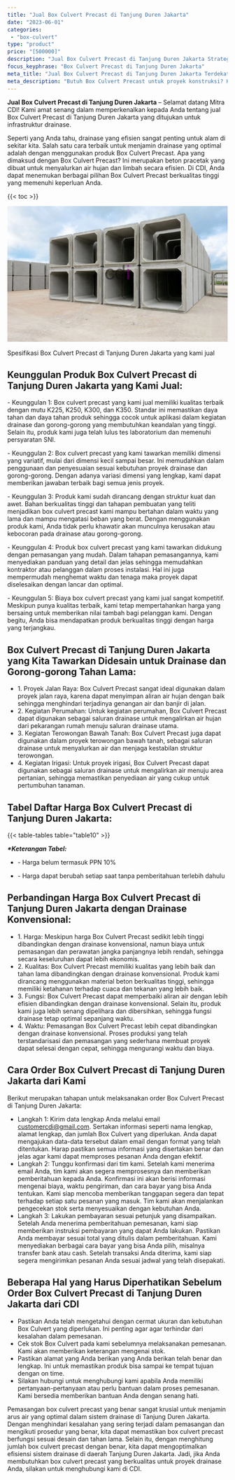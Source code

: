 ```yaml
---
title: "Jual Box Culvert Precast di Tanjung Duren Jakarta"
date: "2023-06-01"
categories:
 - "box-culvert"
type: "product"
price: "[500000]"
description: "Jual Box Culvert Precast di Tanjung Duren Jakarta Strategis. Box Culvert Precast ini merupakan pilihan prima dalam proyek pembangunan sebagai saluran drainase yang handal dan unggul. Konsultasikan kebutuhan Anda sekarang."
focus_keyphrase: "Box Culvert Precast di Tanjung Duren Jakarta"
meta_title: "Jual Box Culvert Precast di Tanjung Duren Jakarta Terdekat - CDI"
meta_description: "Butuh Box Culvert Precast untuk proyek konstruksi? Kami adalah solusi tepat dengan solusi terbaik. Segera hubungi kami."
---
```


**Jual Box Culvert Precast di Tanjung Duren Jakarta** – Selamat datang Mitra CDI! Kami amat senang dalam memperkenalkan kepada Anda tentang jual Box Culvert Precast di Tanjung Duren Jakarta yang ditujukan untuk infrastruktur drainase.

Seperti yang Anda tahu, drainase yang efisien sangat penting untuk alam di sekitar kita. Salah satu cara terbaik untuk menjamin drainase yang optimal adalah dengan menggunakan produk Box Culvert Precast. Apa yang dimaksud dengan Box Culvert Precast? Ini merupakan beton pracetak yang dibuat untuk menyalurkan air hujan dan limbah secara efisien. Di CDI, Anda dapat menemukan berbagai pilihan Box Culvert Precast berkualitas tinggi yang memenuhi keperluan Anda.

{{< toc >}}

![Jual Box Culvert Precast di Tanjung Duren Jakarta](/images/box-culvert/box-culvert-03.jpg)

Spesifikasi Box Culvert Precast di Tanjung Duren Jakarta yang kami jual 

## Keunggulan Produk Box Culvert Precast di Tanjung Duren Jakarta yang Kami Jual:

\- Keunggulan 1: Box culvert precast yang kami jual memiliki kualitas terbaik dengan mutu K225, K250, K300, dan K350. Standar ini memastikan daya tahan dan daya tahan produk sehingga cocok untuk aplikasi dalam kegiatan drainase dan gorong-gorong yang membutuhkan keandalan yang tinggi. Selain itu, produk kami juga telah lulus tes laboratorium dan memenuhi persyaratan SNI.

\- Keunggulan 2: Box culvert precast yang kami tawarkan memiliki dimensi yang variatif, mulai dari dimensi kecil sampai besar. Ini memudahkan dalam penggunaan dan penyesuaian sesuai kebutuhan proyek drainase dan gorong-gorong. Dengan adanya variasi dimensi yang lengkap, kami dapat memberikan jawaban terbaik bagi semua jenis proyek.

\- Keunggulan 3: Produk kami sudah dirancang dengan struktur kuat dan awet. Bahan berkualitas tinggi dan tahapan pembuatan yang teliti menjadikan box culvert precast kami mampu bertahan dalam waktu yang lama dan mampu mengatasi beban yang berat. Dengan menggunakan produk kami, Anda tidak perlu khawatir akan munculnya kerusakan atau kebocoran pada drainase atau gorong-gorong.

\- Keunggulan 4: Produk box culvert precast yang kami tawarkan didukung dengan pemasangan yang mudah. Dalam tahapan pemasangannya, kami menyediakan panduan yang detail dan jelas sehingga memudahkan kontraktor atau pelanggan dalam proses instalasi. Hal ini juga mempermudah menghemat waktu dan tenaga maka proyek dapat diselesaikan dengan lancar dan optimal.

\- Keunggulan 5: Biaya box culvert precast yang kami jual sangat kompetitif. Meskipun punya kualitas terbaik, kami tetap mempertahankan harga yang bersaing untuk memberikan nilai tambah bagi pelanggan kami. Dengan begitu, Anda bisa mendapatkan produk berkualitas tinggi dengan harga yang terjangkau.

## Box Culvert Precast di Tanjung Duren Jakarta yang Kita Tawarkan Didesain untuk Drainase dan Gorong-gorong Tahan Lama:

*   1\. Proyek Jalan Raya: Box Culvert Precast sangat ideal digunakan dalam proyek jalan raya, karena dapat menyimpan aliran air hujan dengan baik sehingga menghindari terjadinya genangan air dan banjir di jalan.
*   2\. Kegiatan Perumahan: Untuk kegiatan perumahan, Box Culvert Precast dapat digunakan sebagai saluran drainase untuk mengalirkan air hujan dari pekarangan rumah menuju saluran drainase utama.
*   3\. Kegiatan Terowongan Bawah Tanah: Box Culvert Precast juga dapat digunakan dalam proyek terowongan bawah tanah, sebagai saluran drainase untuk menyalurkan air dan menjaga kestabilan struktur terowongan.
*   4\. Kegiatan Irigasi: Untuk proyek irigasi, Box Culvert Precast dapat digunakan sebagai saluran drainase untuk mengalirkan air menuju area pertanian, sehingga memastikan penyediaan air yang cukup untuk pertumbuhan tanaman.

## Tabel Daftar Harga Box Culvert Precast di Tanjung Duren Jakarta:

{{< table-tables table="table10" >}}

**_\*Keterangan Tabel:_**

*   \- Harga belum termasuk PPN 10%

*   \- Harga dapat berubah setiap saat tanpa pemberitahuan terlebih dahulu

## Perbandingan Harga Box Culvert Precast di Tanjung Duren Jakarta dengan Drainase Konvensional:

*   1\. Harga: Meskipun harga Box Culvert Precast sedikit lebih tinggi dibandingkan dengan drainase konvensional, namun biaya untuk pemasangan dan perawatan jangka panjangnya lebih rendah, sehingga secara keseluruhan dapat lebih ekonomis.
*   2\. Kualitas: Box Culvert Precast memiliki kualitas yang lebih baik dan tahan lama dibandingkan dengan drainase konvensional. Produk kami dirancang menggunakan material beton berkualitas tinggi, sehingga memiliki ketahanan terhadap cuaca dan tekanan yang lebih baik.
*   3\. Fungsi: Box Culvert Precast dapat memperbaiki aliran air dengan lebih efisien dibandingkan dengan drainase konvensional. Selain itu, produk kami juga lebih senang dipelihara dan dibersihkan, sehingga fungsi drainase tetap optimal sepanjang waktu.
*   4\. Waktu: Pemasangan Box Culvert Precast lebih cepat dibandingkan dengan drainase konvensional. Proses produksi yang telah terstandarisasi dan pemasangan yang sederhana membuat proyek dapat selesai dengan cepat, sehingga mengurangi waktu dan biaya.

## Cara Order Box Culvert Precast di Tanjung Duren Jakarta dari Kami

Berikut merupakan tahapan untuk melaksanakan order Box Culvert Precast di Tanjung Duren Jakarta:

*   Langkah 1: Kirim data lengkap Anda melalui email customercdi@gmail.com. Sertakan informasi seperti nama lengkap, alamat lengkap, dan jumlah Box Culvert yang diperlukan.
Anda dapat mengajukan data-data tersebut dalam email dengan format yang telah ditentukan. Harap pastikan semua informasi yang disertakan benar dan jelas agar kami dapat memproses pesanan Anda dengan efektif.
*   Langkah 2: Tunggu konfirmasi dari tim kami. Setelah kami menerima email Anda, tim kami akan segera memprosesnya dan memberikan pemberitahuan kepada Anda. Konfirmasi ini akan berisi informasi mengenai biaya, waktu pengiriman, dan cara bayar yang bisa Anda tentukan.
Kami siap mencoba memberikan tanggapan segera dan tepat terhadap setiap satu pesanan yang masuk. Tim kami akan menjalankan pengecekan stok serta menyesuaikan dengan kebutuhan Anda.
*   Langkah 3: Lakukan pembayaran sesuai petunjuk yang disampaikan. Setelah Anda menerima pemberitahuan pemesanan, kami siap memberikan instruksi pembayaran yang dapat Anda lakukan. Pastikan Anda membayar sesuai total yang ditulis dalam pemberitahuan.
Kami menyediakan berbagai cara bayar yang bisa Anda pilih, misalnya transfer bank atau cash. Setelah transaksi Anda diterima, kami siap segera mengirimkan pesanan Anda sesuai jadwal yang telah disepakati.

## Beberapa Hal yang Harus Diperhatikan Sebelum Order Box Culvert Precast di Tanjung Duren Jakarta dari CDI

*   Pastikan Anda telah mengetahui dengan cermat ukuran dan kebutuhan Box Culvert yang diperlukan. Ini penting agar agar terhindar dari kesalahan dalam pemesanan.
*   Cek stok Box Culvert pada kami sebelumnya melaksanakan pemesanan. Kami akan memberikan keterangan mengenai stok.
*   Pastikan alamat yang Anda berikan yang Anda berikan telah benar dan lengkap. Ini untuk memastikan produk bisa sampai ke tempat tujuan dengan on time.
*   Silakan hubungi untuk menghubungi kami apabila Anda memiliki pertanyaan-pertanyaan atau perlu bantuan dalam proses pemesanan. Kami bersedia memberikan bantuan Anda dengan senang hati.

Pemasangan box culvert precast yang benar sangat krusial untuk menjamin arus air yang optimal dalam sistem drainase di Tanjung Duren Jakarta. Dengan menghindari kesalahan yang sering terjadi dalam pemasangan dan mengikuti prosedur yang benar, kita dapat memastikan box culvert precast berfungsi sesuai desain dan tahan lama. Selain itu, dengan menghitung jumlah box culvert precast dengan benar, kita dapat mengoptimalkan efisiensi sistem drainase di daerah Tanjung Duren Jakarta. Jadi, jika Anda membutuhkan box culvert precast yang berkualitas untuk proyek drainase Anda, silakan untuk menghubungi kami di CDI.